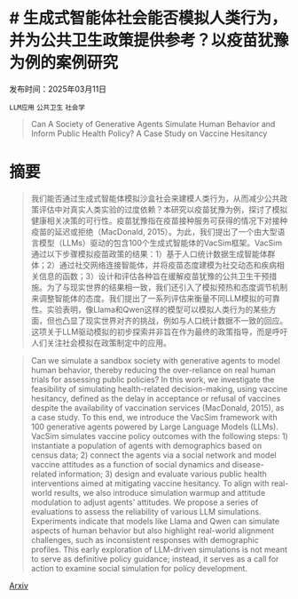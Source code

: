 # # 生成式智能体社会能否模拟人类行为，并为公共卫生政策提供参考？以疫苗犹豫为例的案例研究

发布时间：2025年03月11日

`LLM应用` `公共卫生` `社会学`

> Can A Society of Generative Agents Simulate Human Behavior and Inform Public Health Policy? A Case Study on Vaccine Hesitancy

# 摘要

> 我们能否通过生成式智能体模拟沙盒社会来建模人类行为，从而减少公共政策评估中对真实人类实验的过度依赖？本研究以疫苗犹豫为例，探讨了模拟健康相关决策的可行性。疫苗犹豫指在疫苗接种服务可获得的情况下对接种疫苗的延迟或拒绝（MacDonald, 2015）。为此，我们提出了一个由大型语言模型（LLMs）驱动的包含100个生成式智能体的VacSim框架。VacSim通过以下步骤模拟疫苗政策的结果：1）基于人口统计数据生成智能体群体；2）通过社交网络连接智能体，并将疫苗态度建模为社交动态和疾病相关信息的函数；3）设计和评估各种旨在缓解疫苗犹豫的公共卫生干预措施。为了与现实世界的结果相一致，我们还引入了模拟预热和态度调节机制来调整智能体的态度。我们提出了一系列评估来衡量不同LLM模拟的可靠性。实验表明，像Llama和Qwen这样的模型可以模拟人类行为的某些方面，但也凸显了现实世界对齐的挑战，例如与人口统计数据不一致的回应。这项关于LLM驱动模拟的初步探索并非旨在作为最终的政策指导，而是呼吁人们关注社会模拟在政策制定中的应用。

> Can we simulate a sandbox society with generative agents to model human behavior, thereby reducing the over-reliance on real human trials for assessing public policies? In this work, we investigate the feasibility of simulating health-related decision-making, using vaccine hesitancy, defined as the delay in acceptance or refusal of vaccines despite the availability of vaccination services (MacDonald, 2015), as a case study. To this end, we introduce the VacSim framework with 100 generative agents powered by Large Language Models (LLMs). VacSim simulates vaccine policy outcomes with the following steps: 1) instantiate a population of agents with demographics based on census data; 2) connect the agents via a social network and model vaccine attitudes as a function of social dynamics and disease-related information; 3) design and evaluate various public health interventions aimed at mitigating vaccine hesitancy. To align with real-world results, we also introduce simulation warmup and attitude modulation to adjust agents' attitudes. We propose a series of evaluations to assess the reliability of various LLM simulations. Experiments indicate that models like Llama and Qwen can simulate aspects of human behavior but also highlight real-world alignment challenges, such as inconsistent responses with demographic profiles. This early exploration of LLM-driven simulations is not meant to serve as definitive policy guidance; instead, it serves as a call for action to examine social simulation for policy development.

[Arxiv](https://arxiv.org/abs/2503.09639)